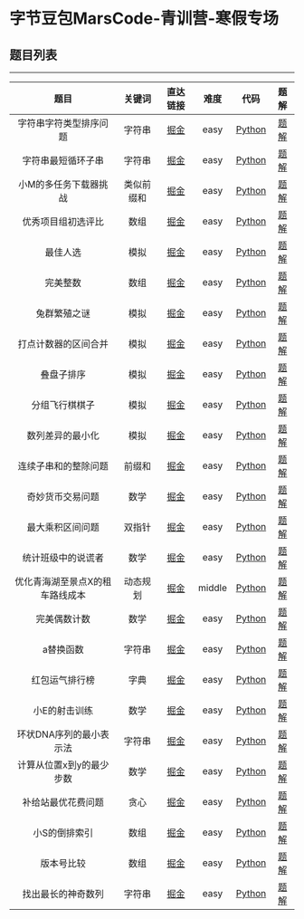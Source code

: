 # 字节豆包MarsCode-青训营-寒假专场

## 题目列表

---

| 题目 | 关键词  | 直达链接     | 难度 |代码 |题解 |
|:----------:|:----------:|:--------:|:------:|:----------:|:--------:|
| 字符串字符类型排序问题 | 字符串 | [掘金](https://www.marscode.cn/practice/dn4x3lkkq2jp1y?problem_id=7414004855077486636) | easy | [Python](./codes/Python/字符串字符类型排序问题.py) | [题解](./notes/题解.md#字符串字符类型排序问题) |
| 字符串最短循环子串 | 字符串 | [掘金](https://www.marscode.cn/practice/dn4x3lkkq2jp1y?problem_id=7414004855077978156) | easy  | [Python](./codes/Python/字符串最短循环子串.py) | [题解](./notes/题解.md#字符串最短循环子串) |
| 小M的多任务下载器挑战 | 类似前缀和 | [掘金](https://www.marscode.cn/practice/dn4x3lkkq2jp1y?problem_id=7414004855076995116) |  easy | [Python](./codes/Python/小M的多任务下载器挑战.py) | [题解](./notes/题解.md#小M的多任务下载器挑战) |
| 优秀项目组初选评比 | 数组 | [掘金](https://www.marscode.cn/practice/dn4x3lkkq2jp1y?problem_id=7424418560664977452) | easy  | [Python](./codes/Python/优秀项目组初选评比.py) | [题解](./notes/题解.md#优秀项目组初选评比) |
| 最佳人选 | 模拟 | [掘金](https://www.marscode.cn/practice/dn4x3lkkq2jp1y?problem_id=7414004855076962348) | easy  | [Python](./codes/Python/最佳人选.py) | [题解](./notes/题解.md#最佳人选) |
| 完美整数 | 数组 | [掘金](https://www.marscode.cn/practice/dn4x3lkkq2jp1y?problem_id=7414004855076896812) |  easy | [Python](./codes/Python/完美整数.py) | [题解](./notes/题解.md#完美整数) |
| 兔群繁殖之谜 | 模拟 | [掘金](https://www.marscode.cn/practice/dn4x3lkkq2jp1y?problem_id=7414004855076798508) |  easy | [Python](./codes/Python/兔群繁殖之谜.py) | [题解](./notes/题解.md#兔群繁殖之谜) |
| 打点计数器的区间合并 | 模拟 | [掘金](https://www.marscode.cn/practice/dn4x3lkkq2jp1y?problem_id=7414004855075618860) | easy  | [Python](./codes/Python/叠盘子排序.py) | [题解](./notes/题解.md#叠盘子排序) |
| 叠盘子排序 | 模拟 | [掘金](https://www.marscode.cn/practice/dn4x3lkkq2jp1y?problem_id=7414004855075749932) |  easy | [Python](./codes/Python/字符串最短循环子串.py) | [题解](./notes/题解.md#字符串最短循环子串) |
| 分组飞行棋棋子 | 模拟 | [掘金](https://www.marscode.cn/practice/dn4x3lkkq2jp1y?problem_id=7414004855075946540) | easy  |  [Python](./codes/Python/分组飞行棋棋子.py) | [题解](./notes/题解.md#分组飞行棋棋子) |
| 数列差异的最小化 | 模拟 | [掘金](https://www.marscode.cn/practice/dn4x3lkkq2jp1y?problem_id=7414004855076208684) |  easy | [Python](./codes/Python/数列差异的最小化.py) | [题解](./notes/题解.md#数列差异的最小化) |
| 连续子串和的整除问题 | 前缀和 | [掘金](https://www.marscode.cn/practice/dn4x3lkkq2jp1y?problem_id=7414004855076306988) | easy  | [Python](./codes/Python/连续子串和的整除问题.py) | [题解](./notes/题解.md#连续子串和的整除问题) |
| 奇妙货币交易问题 | 数学 | [掘金](https://www.marscode.cn/practice/dn4x3lkkq2jp1y?problem_id=7414004855076372524) |  easy | [Python](./codes/Python/奇妙货币交易问题.py) | [题解](./notes/题解.md#奇妙货币交易问题) |
| 最大乘积区间问题 | 双指针 | [掘金](https://www.marscode.cn/practice/dn4x3lkkq2jp1y?problem_id=7414004855076601900) | easy  |  [Python](./codes/Python/最大乘积区间问题.py) | [题解](./notes/题解.md#最大乘积区间问题) |
| 统计班级中的说谎者 | 数学 | [掘金](https://www.marscode.cn/practice/dn4x3lkkq2jp1y?problem_id=7414004855076765740) | easy  | [Python](./codes/Python/统计班级中的说谎者.py) | [题解](./notes/题解.md#统计班级中的说谎者) |
| 优化青海湖至景点X的租车路线成本 | 动态规划 | [掘金](https://www.marscode.cn/practice/dn4x3lkkq2jp1y?problem_id=7414004855074734124) |  middle | [Python](./codes/Python/优化青海湖至景点X的租车路线成本.py) | [题解](./notes/题解.md#优化青海湖至景点X的租车路线成本) |
| 完美偶数计数 | 数学 | [掘金](https://www.marscode.cn/practice/dn4x3lkkq2jp1y?problem_id=7424418560665534508) |  easy | [Python](./codes/Python/完美偶数计数.py) | [题解](./notes/题解.md#完美偶数计数) |
| a替换函数 | 字符串 | [掘金](https://www.marscode.cn/practice/dn4x3lkkq2jp1y?problem_id=7424436653370146860) | easy  | [Python](./codes/Python/a替换函数.py) | [题解](./notes/题解.md#a替换函数) |
| 红包运气排行榜 | 字典 | [掘金](https://www.marscode.cn/practice/dn4x3lkkq2jp1y?problem_id=7424418560931954732) |  easy | [Python](./codes/Python/红包运气排行榜.py) | [题解](./notes/题解.md#红包运气排行榜) |
| 小E的射击训练 | 数学 | [掘金](https://www.marscode.cn/practice/dn4x3lkkq2jp1y?problem_id=7424418560666845228) | easy  | [Python](./codes/Python/小E的射击训练.py) | [题解](./notes/题解.md#小E的射击训练) |
| 环状DNA序列的最小表示法 | 字符串 | [掘金](https://www.marscode.cn/practice/dn4x3lkkq2jp1y?problem_id=7414004855074832428) | easy  |  [Python](./codes/Python/环状DNA序列的最小表示法.py) | [题解](./notes/题解.md#环状DNA序列的最小表示法) |
| 计算从位置x到y的最少步数 | 数学 | [掘金](https://www.marscode.cn/practice/dn4x3lkkq2jp1y?problem_id=7414004855074766892) |  easy | [Python](./codes/Python/计算从位置x到y的最少步数.py) | [题解](./notes/题解.md#计算从位置x到y的最少步数) |
| 补给站最优花费问题 | 贪心 | [掘金](https://www.marscode.cn/practice/dn4x3lkkq2jp1y?problem_id=7414004855076667436) |  easy | [Python](./codes/Python/补给站最优花费问题.py) | [题解](./notes/题解.md#补给站最优花费问题) |
| 小S的倒排索引 | 数组 | [掘金](https://www.marscode.cn/practice/dn4x3lkkq2jp1y?problem_id=7424418560668090412) |  easy |  [Python](./codes/Python/小S的倒排索引.py) | [题解](./notes/题解.md#小S的倒排索引) |
| 版本号比较 | 数组 | [掘金](https://www.marscode.cn/practice/dn4x3lkkq2jp1y?problem_id=7414004855077421100) |  easy |  [Python](./codes/Python/版本号比较.py) | [题解](./notes/题解.md#版本号比较) |
| 找出最长的神奇数列 | 字符串 | [掘金](https://www.marscode.cn/practice/dn4x3lkkq2jp1y?problem_id=7414004855077879852) |  easy |  [Python](./codes/Python/找出最长的神奇数列.py) | [题解](./notes/题解.md#找出最长的神奇数列) |